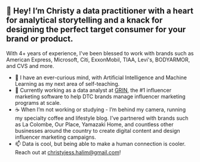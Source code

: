 ## 👋 Hey! I’m Christy a data practitioner with a heart for analytical storytelling and a knack for designing the perfect target consumer for your brand or product.
With 4+ years of experience, I've been blessed to work with brands such as American Express, Microsoft, Citi, ExxonMobil, TIAA, Levi's, BODYARMOR, and CVS and more.
- 👀 I have an ever-curious mind, with Artificial Intelligence and Machine Learning as my next area of self-teaching.
- 🌱 Currently working as a data analyst at [GRIN](https://www.grin.co), the #1 influencer marketing software to help DTC brands manage influencer marketing programs at scale.
- ☕ When I’m not working or studying - I’m behind my camera, running my specialty coffee and lifestyle blog. I’ve partnered with brands such as La Colombe, Our Place, Yamazaki Home, and countless other businesses around the country to create digital content and design influencer marketing campaigns.
- 📫 Data is cool, but being able to make a human connection is cooler. Reach out at christyjess.halim@gmail.com!

